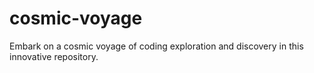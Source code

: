 # cosmic-voyage
Embark on a cosmic voyage of coding exploration and discovery in this innovative repository.
